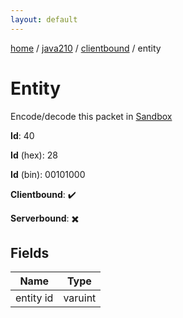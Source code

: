 ```yaml
---
layout: default
---
```


[home](/)  /  [java210](/protocol/java210)  /  [clientbound](/protocol/java210/clientbound)  /  entity

# Entity

Encode/decode this packet in [Sandbox](../../../sandbox/java210#clientbound.entity)

**Id**: 40

**Id** (hex): 28

**Id** (bin): 00101000

**Clientbound**: ✔️

**Serverbound**: ✖️

## Fields

Name | Type
---|---
entity id | varuint
